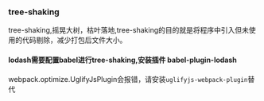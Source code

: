 ### tree-shaking
tree-shaking,摇晃大树，枯叶落地,tree-shaking的目的就是将程序中引入但未使用的代码剔除，减少打包后文件大小。

#### lodash需要配置babel进行tree-shaking,安装插件 babel-plugin-lodash<br>

webpack.optimize.UglifyJsPlugin会报错，请安装`uglifyjs-webpack-plugin`替代